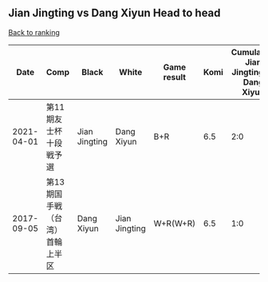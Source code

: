 ## Jian Jingting vs Dang Xiyun Head to head

[Back to ranking](../../index.md)




| **Date** | **Comp** | **Black** | **White** | **Game result** | **Komi** | **Cumulative Jian Jingting vs Dang Xiyun** | **Jian Jingting streak** | **Dang Xiyun streak** | 
| --- | --- | --- | --- | --- | --- | --- | --- | --- |
| 2021-04-01 | 第11期友士杯十段戦予選 | Jian Jingting | Dang Xiyun | B+R | 6.5 | 2:0 | 2 | 0 | 
| 2017-09-05 | 第13期国手戦（台湾）首輪上半区 | Dang Xiyun | Jian Jingting | W+R(W+R) | 6.5 | 1:0 | 1 | 0 |




